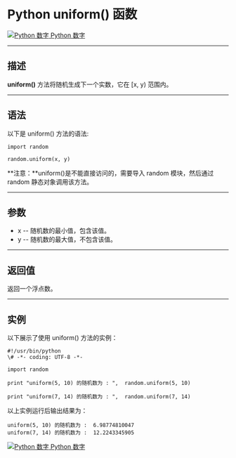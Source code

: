 Python uniform() 函数
===================

 [![Python 数字](../images/up.gif) Python 数字](python-numbers.html)

* * *

描述
--

**uniform()** 方法将随机生成下一个实数，它在 \[x, y) 范围内。

* * *

语法
--

以下是 uniform() 方法的语法:
```
import random

random.uniform(x, y)
```
**注意：**uniform()是不能直接访问的，需要导入 random 模块，然后通过 random 静态对象调用该方法。

* * *

参数
--

*   x -- 随机数的最小值，包含该值。
*   y -- 随机数的最大值，不包含该值。

* * *

返回值
---

返回一个浮点数。

* * *

实例
--

以下展示了使用 uniform() 方法的实例：
```
#!/usr/bin/python
\# -*- coding: UTF-8 -*-

import random

print "uniform(5, 10) 的随机数为 : ",  random.uniform(5, 10)

print "uniform(7, 14) 的随机数为 : ",  random.uniform(7, 14)
```
以上实例运行后输出结果为：
```
uniform(5, 10) 的随机数为 :  6.98774810047
uniform(7, 14) 的随机数为 :  12.2243345905
```
 [![Python 数字](../images/up.gif) Python 数字](python-numbers.html)